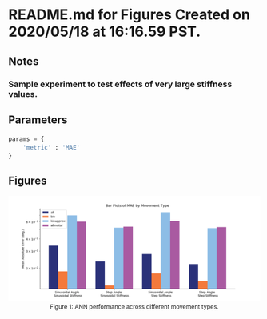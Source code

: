 

# README.md for Figures Created on 2020/05/18 at 16:16.59 PST.

## Notes

### Sample experiment to test effects of very large stiffness values.



## Parameters

```py
params = {
	'metric' : 'MAE'
}
```

## Figures

<p align="center">
	<img width="1000" src="MAE_01-01.png"></br>
	<small>Figure 1: ANN performance across different movement types.</small>
</p>
</br>
</br>
